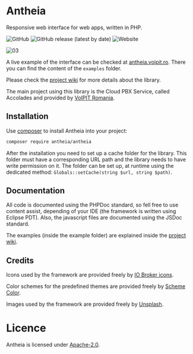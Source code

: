 # Antheia
Responsive web interface for web apps, written in PHP.

![GitHub](https://img.shields.io/github/license/cosminstaicu/antheia)
![GitHub release (latest by date)](https://img.shields.io/github/v/release/cosminstaicu/antheia?display_name=tag)
![Website](https://img.shields.io/website?down_message=Offline&up_message=Online&url=https%3A%2F%2Fantheia.voipit.ro)

![03](https://user-images.githubusercontent.com/25685804/196055946-53d4f73d-f524-465d-adee-c9c762bb61a1.png)

A live example of the interface can be checked at [antheia.voipit.ro](https://antheia.voipit.ro). There you can find the content of the `examples` folder.

Please check the [project wiki](https://github.com/cosminstaicu/antheia/wiki) for more details about the library.

The main project using this library is the Cloud PBX Service, called Accolades and provided by [VoIPIT Romania](https://www.voipit.ro).

## Installation

Use [composer](https://getcomposer.org) to install Antheia into your project:

```sh
composer require antheia/antheia
```

After the installation you need to set up a cache folder for the library. This folder must have a corresponding URL path and the library needs to have write permission on it. The folder can be set up, at runtime using the dedicated method: `Globals::setCache(string $url, string $path)`.

## Documentation

All code is documented using the PHPDoc standard, so fell free to use content assist, depending of your IDE (the framework is written using Eclipse PDT). Also, the javascript files are documented using the JSDoc standard.

The examples (inside the example folder) are explained inside the [project wiki](https://github.com/cosminstaicu/antheia/wiki).

## Credits

Icons used by the framework are provided freely by [IO Broker icons](https://github.com/ioBroker/ioBroker.icons-fatcow-hosting).

Color schemes for the predefined themes are provided freely by [Scheme Color](https://www.schemecolor.com).

Images used by the framework are provided freely by [Unsplash](https://unsplash.com).

# Licence

Antheia is licensed under [Apache-2.0](https://github.com/cosminstaicu/antheia/blob/master/LICENSE).
